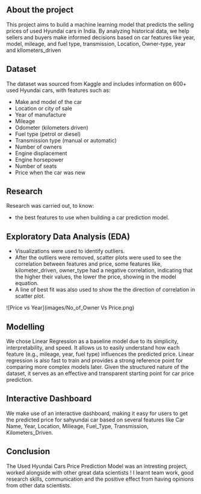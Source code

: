 ## About the project

This project aims to build a machine learning model that predicts the selling prices of used Hyundai cars in India. By analyzing historical data, we help sellers and buyers make informed decisions based on car features like year, model, mileage, and fuel type, transmission, Location, Owner-type, year and kIlometers_driven

##  Dataset

The dataset was sourced from Kaggle and includes information on 600+ used Hyundai cars, with features such as:

- Make and model of the car
- Location or city of sale
- Year of manufacture
- Mileage
- Odometer (kilometers driven)
- Fuel type (petrol or diesel)
- Transmission type (manual or automatic)
- Number of owners
- Engine displacement
- Engine horsepower
- Number of seats
- Price when the car was new

## Research

Research was carried out, to know:
- the best features to use when building a car prediction model.


## Exploratory Data Analysis (EDA)

- Visualizations were used to identify outliers.
- After the outliers were removed, scatter plots were used to see the correlation between features and price, some features like, kilometer_driven, owner_type had a negative correlation, indicating that the higher their values, the lower the price, showing in the model equation.
- A line of best fit was also used to show the the direction of correlation in scatter plot.

![Price vs Year](images/No_of_Owner Vs Price.png)

## Modelling

We chose Linear Regression as a baseline model due to its simplicity, interpretability, and speed. It allows us to easily understand how each feature (e.g., mileage, year, fuel type) influences the predicted price. Linear regression is also fast to train and provides a strong reference point for comparing more complex models later. Given the structured nature of the dataset, it serves as an effective and transparent starting point for car price prediction.

## Interactive Dashboard

We make use of an interactive dashboard, making it easy for users to get the predicted price for sahyundai car based on several features like Car Name, Year, Location, Milieage, Fuel_Type, Transmission, Kilometers_Driven.

## Conclusion
The Used Hyundai Cars Price Prediction Model was an intresting project, worked alongside with other great data scientists ! I learnt team work, good research skills, communication and the positive effect from having opinions from other data scientists.
